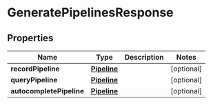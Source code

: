 # GeneratePipelinesResponse

## Properties

Name | Type | Description | Notes
------------ | ------------- | ------------- | -------------
**recordPipeline** | [**Pipeline**](Pipeline.md) |  |  [optional]
**queryPipeline** | [**Pipeline**](Pipeline.md) |  |  [optional]
**autocompletePipeline** | [**Pipeline**](Pipeline.md) |  |  [optional]



